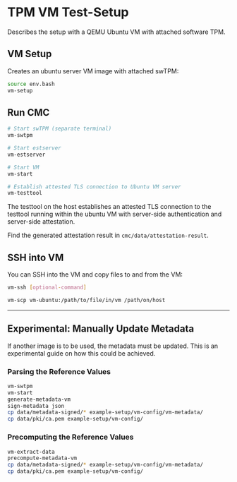 # TPM VM Test-Setup

Describes the setup with a QEMU Ubuntu VM with attached software TPM.

## VM Setup

Creates an ubuntu server VM image with attached swTPM:
```sh
source env.bash
vm-setup
```

## Run CMC

```sh
# Start swTPM (separate terminal)
vm-swtpm

# Start estserver
vm-estserver

# Start VM
vm-start

# Establish attested TLS connection to Ubuntu VM server
vm-testtool
```

The testtool on the host establishes an attested TLS connection to the testtool running within the
ubuntu VM with server-side authentication and server-side attestation.

Find the generated attestation result in `cmc/data/attestation-result`.

## SSH into VM

You can SSH into the VM and copy files to and from the VM:
```sh
vm-ssh [optional-command]

vm-scp vm-ubuntu:/path/to/file/in/vm /path/on/host
```


---


## Experimental: Manually Update Metadata

If another image is to be used, the metadata must be updated. This is an experimental guide
on how this could be achieved.

### Parsing the Reference Values

```sh
vm-swtpm
vm-start
generate-metadata-vm
sign-metadata json
cp data/metadata-signed/* example-setup/vm-config/vm-metadata/
cp data/pki/ca.pem example-setup/vm-config/
```

### Precomputing the Reference Values

```sh
vm-extract-data
precompute-metadata-vm
cp data/metadata-signed/* example-setup/vm-config/vm-metadata/
cp data/pki/ca.pem example-setup/vm-config/
```
